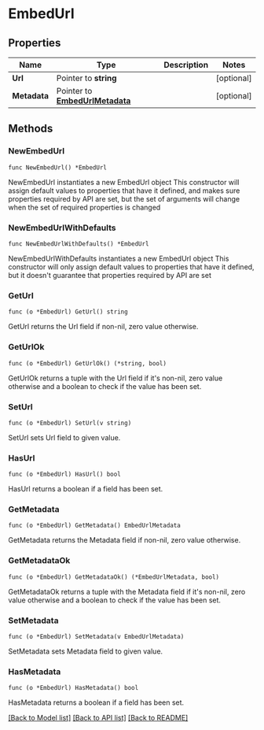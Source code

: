 # EmbedUrl

## Properties

Name | Type | Description | Notes
------------ | ------------- | ------------- | -------------
**Url** | Pointer to **string** |  | [optional] 
**Metadata** | Pointer to [**EmbedUrlMetadata**](EmbedUrlMetadata.md) |  | [optional] 

## Methods

### NewEmbedUrl

`func NewEmbedUrl() *EmbedUrl`

NewEmbedUrl instantiates a new EmbedUrl object
This constructor will assign default values to properties that have it defined,
and makes sure properties required by API are set, but the set of arguments
will change when the set of required properties is changed

### NewEmbedUrlWithDefaults

`func NewEmbedUrlWithDefaults() *EmbedUrl`

NewEmbedUrlWithDefaults instantiates a new EmbedUrl object
This constructor will only assign default values to properties that have it defined,
but it doesn't guarantee that properties required by API are set

### GetUrl

`func (o *EmbedUrl) GetUrl() string`

GetUrl returns the Url field if non-nil, zero value otherwise.

### GetUrlOk

`func (o *EmbedUrl) GetUrlOk() (*string, bool)`

GetUrlOk returns a tuple with the Url field if it's non-nil, zero value otherwise
and a boolean to check if the value has been set.

### SetUrl

`func (o *EmbedUrl) SetUrl(v string)`

SetUrl sets Url field to given value.

### HasUrl

`func (o *EmbedUrl) HasUrl() bool`

HasUrl returns a boolean if a field has been set.

### GetMetadata

`func (o *EmbedUrl) GetMetadata() EmbedUrlMetadata`

GetMetadata returns the Metadata field if non-nil, zero value otherwise.

### GetMetadataOk

`func (o *EmbedUrl) GetMetadataOk() (*EmbedUrlMetadata, bool)`

GetMetadataOk returns a tuple with the Metadata field if it's non-nil, zero value otherwise
and a boolean to check if the value has been set.

### SetMetadata

`func (o *EmbedUrl) SetMetadata(v EmbedUrlMetadata)`

SetMetadata sets Metadata field to given value.

### HasMetadata

`func (o *EmbedUrl) HasMetadata() bool`

HasMetadata returns a boolean if a field has been set.


[[Back to Model list]](../README.md#documentation-for-models) [[Back to API list]](../README.md#documentation-for-api-endpoints) [[Back to README]](../README.md)


